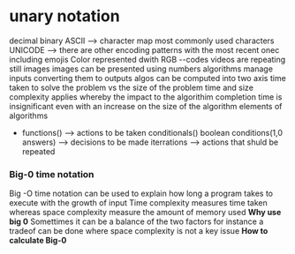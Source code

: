 # unary notation
decimal
binary
ASCII --> character map most commonly used characters
UNICODE --> there are other encoding patterns with the most recent onec including emojis
Color represented dwith RGB --codes
videos are repeating still images
images can be presented using numbers
algorithms manage inputs converting them to outputs
algos can be computed into two axis time taken to solve the problem vs the size of the problem
time and size complexity applies whereby the impact to the algorithim completion time is insignificant even with an increase on the size of the algorithm
elements of algorithms
- functions() --> actions to be taken
conditionals() boolean conditions(1,0 answers) --> decisions to be made
iterrations --> actions that shuld be repeated
### Big-0 time notation
Big -O time notation can be used to explain how long a program takes to execute with the growth of input
Time complexity measures time taken whereas space complexity measure the amount of memory used
**Why use big 0**
Somettimes it can be a balance of the two factors for instance a tradeof can be done where space complexity is not a key issue
**How to calculate Big-0**


